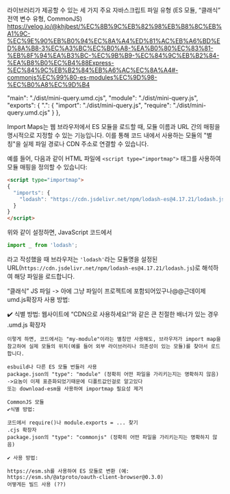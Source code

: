 라이브러리가 제공할 수 있는 세 가지 주요 자바스크립트 파일 유형 (ES 모듈, “클래식” 전역 변수 유형, CommonJS)
https://velog.io/@khjbest/%EC%8B%9C%EB%82%98%EB%B8%8C%EB%A1%9C-%EC%9E%90%EB%B0%94%EC%8A%A4%ED%81%AC%EB%A6%BD%ED%8A%B8-3%EC%A3%BC%EC%B0%A8-%EA%B0%80%EC%83%81-%EB%8F%94%EA%B3%BC-%EC%9B%B9-%EC%84%9C%EB%B2%84-%EA%B8%B0%EC%B4%88Express-%EC%84%9C%EB%B2%84%EB%A6%AC%EC%8A%A4#-commonjs%EC%99%80-es-modules%EC%9D%98-%EC%B0%A8%EC%9D%B4

  "main": "./dist/mini-query.umd.cjs",
  "module": "./dist/mini-query.js",
  "exports": {
    ".": {
      "import": "./dist/mini-query.js",
      "require": "./dist/mini-query.umd.cjs"
    }
  },

  Import Maps는 웹 브라우저에서 ES 모듈을 로드할 때, 모듈 이름과 URL 간의 매핑을 명시적으로 지정할 수 있는 기능입니다. 이를 통해 코드 내에서 사용하는 모듈의 "별칭"을 실제 파일 경로나 CDN 주소로 연결할 수 있습니다.

예를 들어, 다음과 같이 HTML 파일에 `<script type="importmap">` 태그를 사용하여 모듈 매핑을 정의할 수 있습니다:

```html
<script type="importmap">
{
  "imports": {
    "lodash": "https://cdn.jsdelivr.net/npm/lodash-es@4.17.21/lodash.js"
  }
}
</script>
```

위와 같이 설정하면, JavaScript 코드에서

```javascript
import _ from 'lodash';
```

라고 작성했을 때 브라우저는 `'lodash'`라는 모듈명을 설정된 URL(`https://cdn.jsdelivr.net/npm/lodash-es@4.17.21/lodash.js`)로 해석하여 해당 파일을 로드합니다.

“클래식” JS 파일
-> 아에 그냥 파일이 프로젝트에 포함되어있구나@@근데이제 umd.js확장자
사용 방법: <script src="whatever.js"></script>

✔️ 식별 방법:
웹사이트에 “CDN으로 사용하세요!”와 같은 큰 친절한 배너가 있는 경우
.umd.js 확장자
<script src=... 태그에 넣어보고 작동하는지 확인


ES 모듈
-> 이놈도 프로젝트에 파일이 있음. 근데 이제 .js파일임.
✔️ 식별 방법:
import나 export 문 찾기 (module.exports = ...가 아닌 경우, 그것은 CommonJS)
.mjs 확장자

✔️ 사용 방법:
의존성이 없는 경우, 코드에서 직접 import {whatever} from "./my-module.js" 사용
-> 파일의 정확한 위치를 직접 지정 (상대경로)
의존성이 있는 경우, importmap을 만들고 import {whatever} from "my-module" 사용
-> 미리 정의한 별칭을 사용해 외부 의존성이나 복잡한 경로를 보기쉽게 관리.
-> 의존성이 많은 라이브러리나 외부 모듈을 쉽게 업데이트하거나 교체할 수 있고, 코드 내에서 경로를 일일이 수정할 필요 없이 중앙에서 관리 가능

모듈을 어떻게 "찾느냐"의 차이.

- **의존성이 없는 경우:**  
  ```javascript
  import { whatever } from "./my-module.js";
  ```  
  이 방식은 현재 파일 기준의 상대 경로를 명시적으로 지정합니다. 즉, 코드 내에서 직접 해당 파일의 위치를 알려주므로, 해당 모듈이 프로젝트 내부에 있고 위치가 변하지 않을 때 사용합니다.

- **의존성이 있는 경우 (Import Map 사용):**  
  ```javascript
  import { whatever } from "my-module";
  ```  
  이 방식은 import map에 미리 정의된 매핑을 사용합니다.  
  예를 들어 HTML 파일에 아래와 같이 정의할 수 있습니다:
  ```html
  <script type="importmap">
  {
    "imports": {
      "my-module": "./node_modules/my-module/dist/index.js"
    }
  }
  </script>
  ```
  이렇게 하면, 코드에서는 "my-module"이라는 별칭만 사용해도, 브라우저가 import map을 참고하여 실제 모듈의 위치(예를 들어 외부 라이브러리나 의존성이 있는 모듈)를 찾아서 로드합니다.

esbuild나 다른 ES 모듈 번들러 사용
package.json의 "type": "module" (정확히 어떤 파일을 가리키는지는 명확하지 않음)
->요놈이 이제 표준화되었기때문에 디폴트값인걸로 알고있다
또는 download-esm을 사용하여 importmap 필요성 제거

CommonJS 모듈
✔️식별 방법:

코드에서 require()나 module.exports = ... 찾기
.cjs 확장자
package.json의 "type": "commonjs" (정확히 어떤 파일을 가리키는지는 명확하지 않음)

✔️ 사용 방법:

https://esm.sh를 사용하여 ES 모듈로 변환 (예: https://esm.sh/@atproto/oauth-client-browser@0.3.0)
어떻게든 빌드 사용 (??)